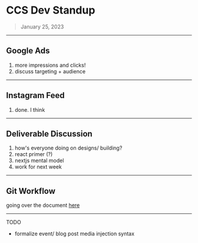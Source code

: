 # CCS Dev Standup

> January 25, 2023

***

## Google Ads

1. more impressions and clicks!
2. discuss targeting + audience

***

## Instagram Feed

1. done. I think

***

## Deliverable Discussion

1. how's everyone doing on designs/ building?
2. react primer (?)
3. nextjs mental model
4. work for next week

***

## Git Workflow

going over the document [here](<../../notes/git workflow/Git Workflow.md>)

***

TODO

* formalize event/ blog post media injection syntax
